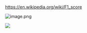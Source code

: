 https://en.wikipedia.org/wiki/F1_score



![image.png](https://i.loli.net/2020/01/15/Qo9BHM4fXNVFKsP.png)







![](https://github.com/yuanxiaosc/Google-Machine-learning-crash-course/raw/master/%E6%B7%B7%E6%B7%86%E7%9F%A9%E9%98%B5%E5%92%8C12%E7%8E%87%E5%85%AC%E5%BC%8F.png)